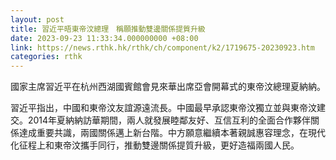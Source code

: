 ```yaml
---
layout: post
title: 習近平晤東帝汶總理　稱願推動雙邊關係提質升級
date: 2023-09-23 11:33:34.000000000 +08:00
link: https://news.rthk.hk/rthk/ch/component/k2/1719675-20230923.htm
categories: rthk
---
```


國家主席習近平在杭州西湖國賓館會見來華出席亞會開幕式的東帝汶總理夏納納。

習近平指出，中國和東帝汶友誼源遠流長。中國最早承認東帝汶獨立並與東帝汶建交。2014年夏納納訪華期間，兩人就發展睦鄰友好、互信互利的全面合作夥伴關係達成重要共識，兩國關係邁上新台階。中方願意繼續本著親誠惠容理念，在現代化征程上和東帝汶攜手同行，推動雙邊關係提質升級，更好造福兩國人民。
